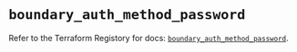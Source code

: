 # `boundary_auth_method_password`

Refer to the Terraform Registory for docs: [`boundary_auth_method_password`](https://www.terraform.io/docs/providers/boundary/r/auth_method_password).

